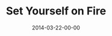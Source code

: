 ---
layout: message
category: message
series: "How to Change the World"
title: "Set Yourself on Fire"
date: 2014-03-22-00-00
message_id: 856
audio: "http://s3.amazonaws.com/crossroads-media/messages/audio/htctw_01.mp3"
audio-duration: ":"
program: "http://s3.amazonaws.com/crossroads-media/documents/03_22-23_14Program_LO.pdf"
description: "We're talking about setting ourselves on fire."
video: "http://s3.amazonaws.com/crossroads-media/messages/video/htctw_01.mp4"
video-duration: ":"
yt-embed-url: "//www.youtube.com/embed/6-YSPF8rjOc"
video-image: "http://s3.amazonaws.com/crossroads-media/images/HowToChangeWorld_90x90.jpg"
tag: 
 - crossroads
 - crossroads-church
 - brian-tome
 - evangelism
 - program
explicit: false
---